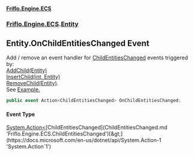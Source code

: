 #### [Friflo.Engine.ECS](index.md 'index')
### [Friflo.Engine.ECS](Friflo.Engine.ECS.md 'Friflo.Engine.ECS').[Entity](Entity.md 'Friflo.Engine.ECS.Entity')

## Entity.OnChildEntitiesChanged Event

Add / remove an event handler for [ChildEntitiesChanged](ChildEntitiesChanged.md 'Friflo.Engine.ECS.ChildEntitiesChanged') events triggered by:<br/>[AddChild(Entity)](Entity.AddChild(Entity).md 'Friflo.Engine.ECS.Entity.AddChild(Friflo.Engine.ECS.Entity)')<br/>[InsertChild(int, Entity)](Entity.InsertChild(int,Entity).md 'Friflo.Engine.ECS.Entity.InsertChild(int, Friflo.Engine.ECS.Entity)')<br/>[RemoveChild(Entity)](Entity.RemoveChild(Entity).md 'Friflo.Engine.ECS.Entity.RemoveChild(Friflo.Engine.ECS.Entity)').<br/>
See <a href="https://github.com/friflo/Friflo.Json.Fliox/blob/main/Engine/README.md#event">Example.</a>

```csharp
public event Action<ChildEntitiesChanged> OnChildEntitiesChanged;
```

#### Event Type
[System.Action&lt;](https://docs.microsoft.com/en-us/dotnet/api/System.Action-1 'System.Action`1')[ChildEntitiesChanged](ChildEntitiesChanged.md 'Friflo.Engine.ECS.ChildEntitiesChanged')[&gt;](https://docs.microsoft.com/en-us/dotnet/api/System.Action-1 'System.Action`1')